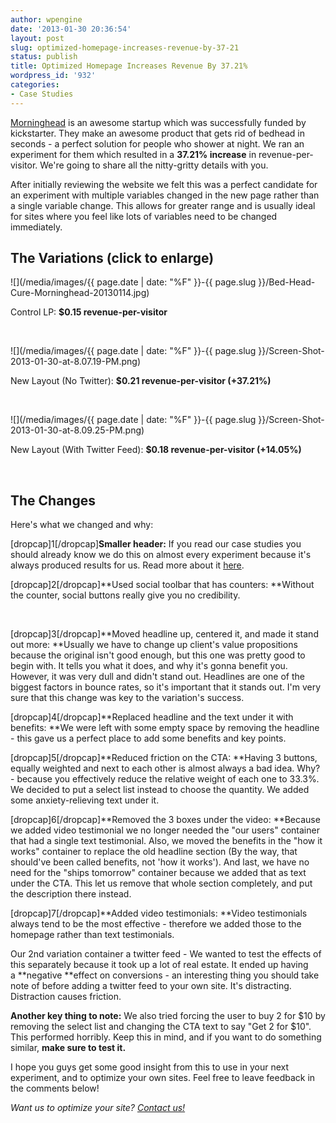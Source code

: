 ```yaml
---
author: wpengine
date: '2013-01-30 20:36:54'
layout: post
slug: optimized-homepage-increases-revenue-by-37-21
status: publish
title: Optimized Homepage Increases Revenue By 37.21%
wordpress_id: '932'
categories:
- Case Studies
---
```


[Morninghead](http://morninghead.com) is an awesome startup which was successfully funded by kickstarter. They make an awesome product that gets rid of bedhead in seconds - a perfect solution for people who shower at night. We ran an experiment for them which resulted in a **37.21% increase** in revenue-per-visitor. We're going to share all the nitty-gritty details with you.

After initially reviewing the website we felt this was a perfect candidate for an experiment with multiple variables changed in the new page rather than a single variable change. This allows for greater range and is usually ideal for sites where you feel like lots of variables need to be changed immediately.

## The Variations (click to enlarge)

![](/media/images/{{ page.date | date: "%F" }}-{{ page.slug }}/Bed-Head-Cure-Morninghead-20130114.jpg)

Control LP: **$0.15 revenue-per-visitor**

 

![](/media/images/{{ page.date | date: "%F" }}-{{ page.slug }}/Screen-Shot-2013-01-30-at-8.07.19-PM.png)

New Layout (No Twitter): **$0.21 revenue-per-visitor (+37.21%)**

 

![](/media/images/{{ page.date | date: "%F" }}-{{ page.slug }}/Screen-Shot-2013-01-30-at-8.09.25-PM.png)

New Layout (With Twitter Feed): **$0.18 revenue-per-visitor (+14.05%)**

 

## The Changes

Here's what we changed and why:

[dropcap]1[/dropcap]**Smaller header:** If you read our case studies you should already know we do this on almost every experiment because it's always produced results for us. Read more about it [here](http://landersoptimized.com/case-studies/shorter-header-increases-conversion-rate-by-107/).

[dropcap]2[/dropcap]**Used social toolbar that has counters: **Without the counter, social buttons really give you no credibility.

 

[dropcap]3[/dropcap]**Moved headline up, centered it, and made it stand out more: **Usually we have to change up client's value propositions because the original isn't good enough, but this one was pretty good to begin with. It tells you what it does, and why it's gonna benefit you. However, it was very dull and didn't stand out. Headlines are one of the biggest factors in bounce rates, so it's important that it stands out. I'm very sure that this change was key to the variation's success.

[dropcap]4[/dropcap]**Replaced headline and the text under it with benefits: **We were left with some empty space by removing the headline - this gave us a perfect place to add some benefits and key points.

[dropcap]5[/dropcap]**Reduced friction on the CTA: **Having 3 buttons, equally weighted and next to each other is almost always a bad idea. Why? - because you effectively reduce the relative weight of each one to 33.3%. We decided to put a select list instead to choose the quantity. We added some anxiety-relieving text under it.

[dropcap]6[/dropcap]**Removed the 3 boxes under the video: **Because we added video testimonial we no longer needed the "our users" container that had a single text testimonial. Also, we moved the benefits in the "how it works" container to replace the old headline section (By the way, that should've been called benefits, not 'how it works'). And last, we have no need for the "ships tomorrow" container because we added that as text under the CTA. This let us remove that whole section completely, and put the description there instead.

[dropcap]7[/dropcap]**Added video testimonials: **Video testimonials always tend to be the most effective - therefore we added those to the homepage rather than text testimonials.

Our 2nd variation container a twitter feed - We wanted to test the effects of this separately because it took up a lot of real estate. It ended up having a **negative **effect on conversions - an interesting thing you should take note of before adding a twitter feed to your own site. It's distracting. Distraction causes friction.

**Another key thing to note:** We also tried forcing the user to buy 2 for $10 by removing the select list and changing the CTA text to say "Get 2 for $10". This performed horribly. Keep this in mind, and if you want to do something similar, **make sure to test it.**

I hope you guys get some good insight from this to use in your next experiment, and to optimize your own sites. Feel free to leave feedback in the comments below!

_Want us to optimize your site? [Contact us!](http://landersoptimized.com/contact/)_
